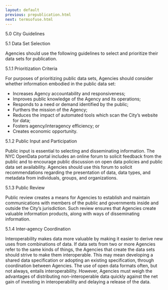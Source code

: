 ```yaml
---
layout: default
previous: prepublication.html
next: termsofuse.html
---
```


5.0	City Guidelines

5.1	Data Set Selection

Agencies should use the following guidelines to select and prioritize their data sets for publication.

5.1.1	Prioritization Criteria 

For purposes of prioritizing public data sets, Agencies should consider whether information embodied in the public data set: 
- Increases Agency accountability and responsiveness;
- Improves public knowledge of the Agency and its operations;
- Responds to a need or demand identified by the public;
- Furthers the mission of the Agency;
- Reduces the impact of automated tools which scan the City’s website for data;
- Fosters agency/interagency efficiency; or
- Creates economic opportunity.

5.1.2	Public Input and Participation

Public input is essential to selecting and disseminating information. The NYC OpenData portal includes an online forum to solicit feedback from the public and to encourage public discussion on open data policies and public data set availability. Agencies should use this forum to solicit recommendations regarding the presentation of data, data types, and metadata from individuals, groups, and organizations. 

5.1.3	Public Review

Public review creates a means for Agencies to establish and maintain communications with members of the public and governments inside and outside the City’s jurisdiction. Such review ensures that Agencies create valuable information products, along with ways of disseminating information.

5.1.4	Inter-agency Coordination

Interoperability makes data more valuable by making it easier to derive new uses from combinations of data. If data sets from two or more Agencies refer to the same kinds of things, the Agencies that create the data sets should strive to make them interoperable. This may mean developing a shared data specification or adopting an existing specification, through coordination between Agencies. The use of open data formats often, but not always, entails interoperability. However, Agencies must weigh the advantages of distributing non-interoperable data quickly against the net gain of investing in interoperability and delaying a release of the data.
